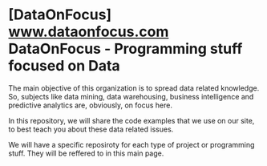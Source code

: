 # [DataOnFocus] www.dataonfocus.com DataOnFocus - Programming stuff focused on Data

The main objective of this organization is to spread data related knowledge. So, subjects like data mining, data warehousing, business intelligence and predictive analytics are, obviously, on focus here.

In this repository, we will share the code examples that we use on our site, to best teach you about these data related issues.

We will have a specific reposiroty for each type of project or programming stuff. They will be reffered to in this main page.

